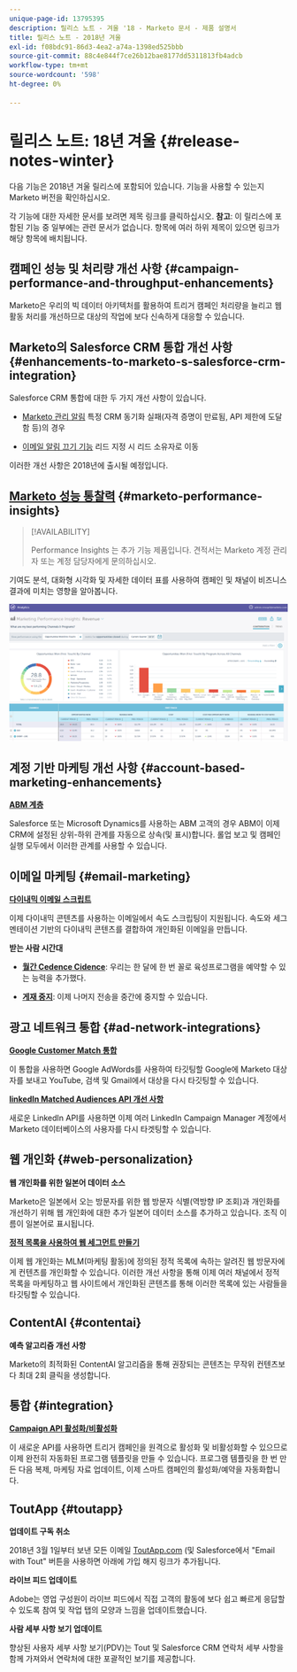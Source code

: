 ```yaml
---
unique-page-id: 13795395
description: 릴리스 노트 - 겨울 '18 - Marketo 문서 - 제품 설명서
title: 릴리스 노트 - 2018년 겨울
exl-id: f08bdc91-86d3-4ea2-a74a-1398ed525bbb
source-git-commit: 88c4e844f7ce26b12bae8177dd5311813fb4adcb
workflow-type: tm+mt
source-wordcount: '598'
ht-degree: 0%

---
```


# 릴리스 노트: 18년 겨울 {#release-notes-winter}

다음 기능은 2018년 겨울 릴리스에 포함되어 있습니다. 기능을 사용할 수 있는지 Marketo 버전을 확인하십시오.

각 기능에 대한 자세한 문서를 보려면 제목 링크를 클릭하십시오. **참고**: 이 릴리스에 포함된 기능 중 일부에는 관련 문서가 없습니다. 항목에 여러 하위 제목이 있으면 링크가 해당 항목에 배치됩니다.

## 캠페인 성능 및 처리량 개선 사항 {#campaign-performance-and-throughput-enhancements}

Marketo은 우리의 빅 데이터 아키텍처를 활용하여 트리거 캠페인 처리량을 늘리고 웹 활동 처리를 개선하므로 대상의 작업에 보다 신속하게 대응할 수 있습니다.

## Marketo의 Salesforce CRM 통합 개선 사항 {#enhancements-to-marketo-s-salesforce-crm-integration}

Salesforce CRM 통합에 대한 두 가지 개선 사항이 있습니다.

* [Marketo 관리 알림](/help/marketo/product-docs/core-marketo-concepts/miscellaneous/understanding-notifications/notification-types.md) 특정 CRM 동기화 실패(자격 증명이 만료됨, API 제한에 도달함 등)의 경우

* [이메일 알림 끄기 기능](/help/marketo/product-docs/crm-sync/salesforce-sync/setup/optional-steps/turn-off-email-notifications-to-lead-owner.md) 리드 지정 시 리드 소유자로 이동

이러한 개선 사항은 2018년에 출시될 예정입니다.

## [Marketo 성능 통찰력](/help/marketo/product-docs/reporting/performance-insights/performance-insights-overview.md) {#marketo-performance-insights}

>[!AVAILABILITY]
>
>Performance Insights 는 추가 기능 제품입니다. 견적서는 Marketo 계정 관리자 또는 계정 담당자에게 문의하십시오.

기여도 분석, 대화형 시각화 및 자세한 데이터 표를 사용하여 캠페인 및 채널이 비즈니스 결과에 미치는 영향을 알아봅니다.

![](assets/image2018-2-5-7-3a55-3a46.png)

## 계정 기반 마케팅 개선 사항 {#account-based-marketing-enhancements}

**[ABM 계층](/help/marketo/product-docs/target-account-management/target/named-accounts/tam-hierarchies.md)**

Salesforce 또는 Microsoft Dynamics를 사용하는 ABM 고객의 경우 ABM이 이제 CRM에 설정된 상위-하위 관계를 자동으로 상속(및 표시)합니다. 롤업 보고 및 캠페인 실행 모두에서 이러한 관계를 사용할 수 있습니다.

## 이메일 마케팅 {#email-marketing}

**[다이내믹 이메일 스크립트](/help/marketo/product-docs/email-marketing/general/using-tokens/create-an-email-script-token.md)**

이제 다이내믹 콘텐츠를 사용하는 이메일에서 속도 스크립팅이 지원됩니다. 속도와 세그멘테이션 기반의 다이내믹 콘텐츠를 결합하여 개인화된 이메일을 만듭니다.

**받는 사람 시간대**

* **[월간 Cedence Cidence](/help/marketo/product-docs/email-marketing/email-programs/email-program-actions/scheduling-with-recipient-time-zone/schedule-email-programs-with-recipient-time-zone.md)**: 우리는 한 달에 한 번 꼴로 육성프로그램을 예약할 수 있는 능력을 추가했다.

* **[게재 중지](/help/marketo/product-docs/email-marketing/email-programs/email-program-actions/scheduling-with-recipient-time-zone/abort-delivery-of-email-programs-scheduled-with-recipient-time-zone.md)**: 이제 나머지 전송을 중간에 중지할 수 있습니다.

## 광고 네트워크 통합 {#ad-network-integrations}

**[Google Customer Match 통합](/help/marketo/product-docs/demand-generation/ad-network-integrations/add-google-customer-match-as-a-launchpoint-service.md)**

이 통합을 사용하면 Google AdWords를 사용하여 타깃팅할 Google에 Marketo 대상자를 보내고 YouTube, 검색 및 Gmail에서 대상을 다시 타깃팅할 수 있습니다.

**[linkedIn Matched Audiences API 개선 사항](/help/marketo/product-docs/demand-generation/ad-network-integrations/add-linkedin-matched-audiences-as-a-launchpoint-service.md)**

새로운 LinkedIn API를 사용하면 이제 여러 LinkedIn Campaign Manager 계정에서 Marketo 데이터베이스의 사용자를 다시 타겟팅할 수 있습니다.

## 웹 개인화 {#web-personalization}

**웹 개인화를 위한 일본어 데이터 소스**

Marketo은 일본에서 오는 방문자를 위한 웹 방문자 식별(역방향 IP 조회)과 개인화를 개선하기 위해 웹 개인화에 대한 추가 일본어 데이터 소스를 추가하고 있습니다. 조직 이름이 일본어로 표시됩니다.

**[정적 목록을 사용하여 웹 세그먼트 만들기](/help/marketo/product-docs/web-personalization/using-web-segments/create-a-segment-using-a-static-list.md)**

이제 웹 개인화는 MLM(마케팅 활동)에 정의된 정적 목록에 속하는 알려진 웹 방문자에게 컨텐츠를 개인화할 수 있습니다. 이러한 개선 사항을 통해 이제 여러 채널에서 정적 목록을 마케팅하고 웹 사이트에서 개인화된 콘텐츠를 통해 이러한 목록에 있는 사람들을 타깃팅할 수 있습니다.

## ContentAI {#contentai}

**예측 알고리즘 개선 사항**

Marketo의 최적화된 ContentAI 알고리즘을 통해 권장되는 콘텐츠는 무작위 컨텐츠보다 최대 2회 클릭을 생성합니다.

## 통합 {#integration}

**[Campaign API 활성화/비활성화](https://developers.marketo.com/rest-api/assets/smart-campaigns/)**

이 새로운 API를 사용하면 트리거 캠페인을 원격으로 활성화 및 비활성화할 수 있으므로 이제 완전히 자동화된 프로그램 템플릿을 만들 수 있습니다. 프로그램 템플릿을 한 번 만든 다음 복제, 마케팅 자료 업데이트, 이제 스마트 캠페인의 활성화/예약을 자동화합니다.

## ToutApp {#toutapp}

**업데이트 구독 취소**

2018년 3월 1일부터 보낸 모든 이메일 [ToutApp.com](https://ToutApp.com) (및 Salesforce에서 &quot;Email with Tout&quot; 버튼을 사용하면 아래에 가입 해지 링크가 추가됩니다.

**라이브 피드 업데이트**

Adobe는 영업 구성원이 라이브 피드에서 직접 고객의 활동에 보다 쉽고 빠르게 응답할 수 있도록 참여 및 작업 탭의 모양과 느낌을 업데이트했습니다.

**사람 세부 사항 보기 업데이트**

향상된 사용자 세부 사항 보기(PDV)는 Tout 및 Salesforce CRM 연락처 세부 사항을 함께 가져와서 연락처에 대한 포괄적인 보기를 제공합니다.
